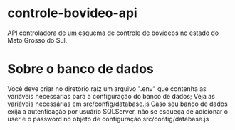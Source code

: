 # controle-bovideo-api
API controladora de um esquema de controle de bovídeos no estado do Mato Grosso do Sul.
# Sobre o banco de dados
Você deve criar no diretório raíz um arquivo ".env" que contenha as variáveis necessárias para a configuração do banco de dados;
Veja as variáveis necessárias em src/config/database.js
Caso seu banco de dados exija a autenticação por usuário SQLServer, não se esqueça de adicionar o user e o password no objeto de configuração src/config/database.js
